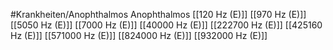 #Krankheiten/Anophthalmos
Anophthalmos
[[120 Hz (E)]]
[[970 Hz (E)]]
[[5050 Hz (E)]]
[[7000 Hz (E)]]
[[40000 Hz (E)]]
[[222700 Hz (E)]]
[[425160 Hz (E)]]
[[571000 Hz (E)]]
[[824000 Hz (E)]]
[[932000 Hz (E)]]